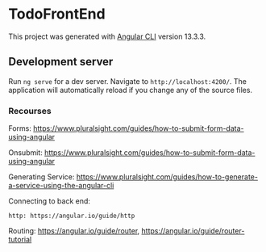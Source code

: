 # TodoFrontEnd

This project was generated with [Angular CLI](https://github.com/angular/angular-cli) version 13.3.3.

## Development server

Run `ng serve` for a dev server. Navigate to `http://localhost:4200/`. The application will automatically reload if you change any of the source files.

### Recourses
Forms: https://www.pluralsight.com/guides/how-to-submit-form-data-using-angular

Onsubmit: https://www.pluralsight.com/guides/how-to-submit-form-data-using-angular

Generating Service: https://www.pluralsight.com/guides/how-to-generate-a-service-using-the-angular-cli

Connecting to back end:

    http: https://angular.io/guide/http

Routing: https://angular.io/guide/router, https://angular.io/guide/router-tutorial

    